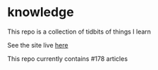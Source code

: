 # knowledge

This repo is a collection of tidbits of things I learn

See the site live [here](https://mark1626.github.io/knowledge/)

This repo currently contains #178 articles

